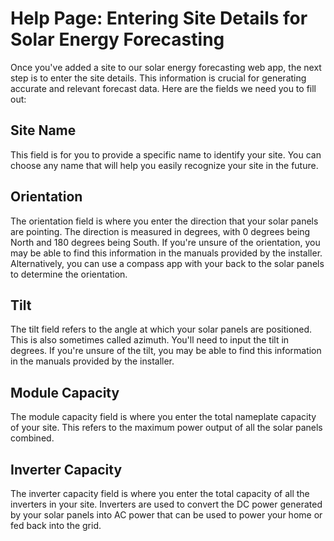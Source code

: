 # Help Page: Entering Site Details for Solar Energy Forecasting

Once you've added a site to our solar energy forecasting web app, the next step is to enter the site details. This information is crucial for generating accurate and relevant forecast data. Here are the fields we need you to fill out:

## Site Name

This field is for you to provide a specific name to identify your site. You can choose any name that will help you easily recognize your site in the future.

## Orientation

The orientation field is where you enter the direction that your solar panels are pointing. The direction is measured in degrees, with 0 degrees being North and 180 degrees being South. If you're unsure of the orientation, you may be able to find this information in the manuals provided by the installer. Alternatively, you can use a compass app with your back to the solar panels to determine the orientation.

## Tilt

The tilt field refers to the angle at which your solar panels are positioned. This is also sometimes called azimuth. You'll need to input the tilt in degrees. If you're unsure of the tilt, you may be able to find this information in the manuals provided by the installer.

## Module Capacity

The module capacity field is where you enter the total nameplate capacity of your site. This refers to the maximum power output of all the solar panels combined.

## Inverter Capacity

The inverter capacity field is where you enter the total capacity of all the inverters in your site. Inverters are used to convert the DC power generated by your solar panels into AC power that can be used to power your home or fed back into the grid.
